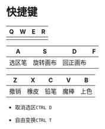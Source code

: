# 快捷键

| Q    | W    | E    | R    |
| ---- | ---- | ---- | ---- |
|      |      |      |      |



| A      | S        | D        | F    |
| ------ | -------- | -------- | ---- |
| 选区笔 | 旋转画布 | 回正画布 |      |



| Z    | X    | C    | V    | B    |
| ---- | ---- | ---- | ---- | ---- |
| 撤销 | 橡皮 | 铅笔 | 魔棒 | 上色 |



- 取消选区`CTRL D`

- 自由变换`CTRL T`

